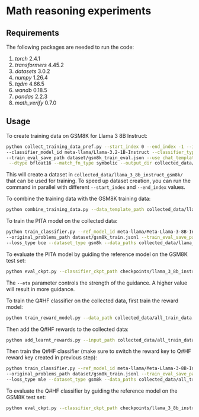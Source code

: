 # Math reasoning experiments

## Requirements
The following packages are needed to run the code:
1. *torch* 2.4.1
2. *transformers* 4.45.2
3. *datasets* 3.0.2
4. *numpy* 1.26.4
5. *tqdm* 4.66.5
6. *wandb* 0.18.5
7. *pandas* 2.2.3
8. *math_verify* 0.7.0

## Usage

To create training data on GSM8K for Llama 3 8B Instruct:
```bash
python collect_training_data_pref.py --start_index 0 --end_index -1 --is_first_round 1 --ref_model_id meta-llama/Meta-Llama-3-8B-Instruct \
--classifier_model_id meta-llama/Llama-3.2-1B-Instruct --classifier_type V --inference_mode bernoulli --loss_type bce --use_bias 0 --data_path dataset/gsm8k_train.jsonl \
--train_eval_save_path dataset/gsm8k_train_eval.json --use_chat_template 1 --eta 0 --temperature 0.8 --top_p 0.9 --max_new_tokens 1024 \
 --dtype bfloat16 --match_fn_type symbolic --output_dir collected_data/llama_3_8b_instruct_gsm8k/
```
This will create a dataset in `collected_data/llama_3_8b_instruct_gsm8k/` that can be used for training. To speed up dataset creation, you can run the command in parallel with different `--start_index` and `--end_index` values.

To combine the training data with the GSM8K training data:
```bash
python combine_training_data.py --data_template_path collected_data/llama_3_8b_instruct_gsm8k/ --data_path dataset/gsm8k_train.jsonl --train_eval_save_path dataset/gsm8k_train_eval.json
```

To train the PITA model on the collected data:
```bash
python train_classifier.py --ref_model_id meta-llama/Meta-Llama-3-8B-Instruct --classifier_model_id meta-llama/Llama-3.2-1B-Instruct \
--original_problems_path dataset/gsm8k_train.jsonl --train_eval_save_path dataset/gsm8k_train_eval.json --init_mode reuse --inference_mode expectation \
--loss_type bce --dataset_type gsm8k --data_paths collected_data/llama_3_8b_instruct_gsm8k/all_train_pref_data.jsonl --drop_no_variation 1 --eta 1 --output_dir checkpoints/llama_3_8b_instruct_gsm8k/ --num_epochs 5
```

To evaluate the PITA model by guiding the reference model on the GSM8K test set:
```bash
python eval_ckpt.py --classifier_ckpt_path checkpoints/llama_3_8b_instruct_gsm8k/ckpt_15000/ --eta 10 --data_path dataset/gsm8k_test.jsonl --train_eval_save_path dataset/gsm8k_test_eval.json
```
The `--eta` parameter controls the strength of the guidance. A higher value will result in more guidance.

To train the Q#HF classifier on the collected data, first train the reward model:
```bash
python train_reward_model.py --data_path collected_data/all_train_data.jsonl --model_name meta-llama/Llama-3.2-1B-Instruct --output_dir ./reward_model
```

Then add the Q#HF rewards to the collected data:
```bash
python add_learnt_rewards.py --input_path collected_data/all_train_data.jsonl --reward_model_path ./reward_model --output_path collected_data/all_train_data_with_learnt_rewards.jsonl
```

Then train the Q#HF classifier (make sure to switch the reward key to Q#HF reward key created in previous step):
```bash
python train_classifier.py --ref_model_id meta-llama/Meta-Llama-3-8B-Instruct --classifier_model_id meta-llama/Llama-3.2-1B-Instruct \
--original_problems_path dataset/gsm8k_train.jsonl --train_eval_save_path dataset/gsm8k_train_eval.json --init_mode reuse --inference_mode expectation \
--loss_type mle --dataset_type gsm8k --data_paths collected_data/all_train_data_with_learnt_rewards.jsonl --drop_no_variation 1 --eta 1 --output_dir checkpoints/llama_3_8b_instruct_gsm8k/ --num_epochs 5
```

To evaluate the Q#HF classifier by guiding the reference model on the GSM8K test set:
```bash
python eval_ckpt.py --classifier_ckpt_path checkpoints/llama_3_8b_instruct_gsm8k/ckpt_15000/ --eta 10 --data_path dataset/gsm8k_test.jsonl --train_eval_save_path dataset/gsm8k_test_eval.json
```









